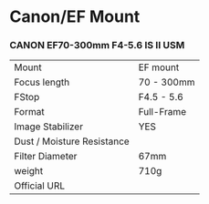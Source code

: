 # Canon/EF Mount

### CANON EF70-300mm F4-5.6 IS II USM
|  | |
| -- | -- |
| Mount  | EF mount |
| Focus length | 70 - 300mm |
| FStop | F4.5 - 5.6 |
| Format  | Full-Frame |
| Image Stabilizer  | YES  |
| Dust / Moisture Resistance |   |
| Filter Diameter | 67mm |
| weight | 710g |
| Official URL |  |
